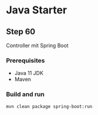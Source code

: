 # Java Starter #

## Step 60

Controller mit Spring Boot

### Prerequisites
- Java 11 JDK
- Maven

### Build and run

```shell
mvn clean package spring-boot:run
```
